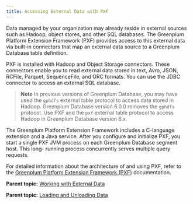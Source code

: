 ```yaml
---
title: Accessing External Data with PXF 
---
```


Data managed by your organization may already reside in external sources such as Hadoop, object stores, and other SQL databases. The Greenplum Platform Extension Framework \(PXF\) provides access to this external data via built-in connectors that map an external data source to a Greenplum Database table definition.

PXF is installed with Hadoop and Object Storage connectors. These connectors enable you to read external data stored in text, Avro, JSON, RCFile, Parquet, SequenceFile, and ORC formats. You can use the JDBC connector to access an external SQL database.

> **Note** In previous versions of Greenplum Database, you may have used the `gphdfs` external table protocol to access data stored in Hadoop. Greenplum Database version 6.0.0 removes the `gphdfs` protocol. Use PXF and the `pxf` external table protocol to access Hadoop in Greenplum Database version 6.x.

The Greenplum Platform Extension Framework includes a C-language extension and a Java service. After you configure and initialize PXF, you start a single PXF JVM process on each Greenplum Database segment host. This long- running process concurrently serves multiple query requests.

For detailed information about the architecture of and using PXF, refer to the [Greenplum Platform Extension Framework \(PXF\)](https://docs.vmware.com/en/VMware-Greenplum-Platform-Extension-Framework/6.3/vmware-greenplum-platform-extension-framework/GUID-overview_pxf.html) documentation.

**Parent topic:** [Working with External Data](../external/g-working-with-file-based-ext-tables.html)

**Parent topic:** [Loading and Unloading Data](../load/topics/g-loading-and-unloading-data.html)


